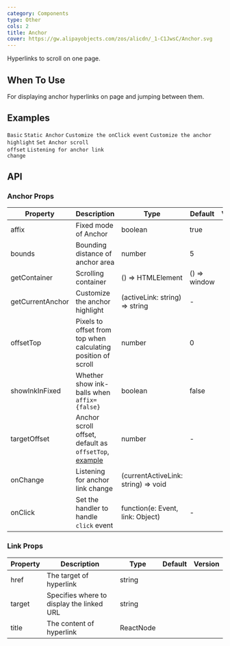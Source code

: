 ```yaml
---
category: Components
type: Other
cols: 2
title: Anchor
cover: https://gw.alipayobjects.com/zos/alicdn/_1-C1JwsC/Anchor.svg
---
```


Hyperlinks to scroll on one page.

## When To Use

For displaying anchor hyperlinks on page and jumping between them.

## Examples

<code src="./demo/basic.tsx">Basic</code>
<code src="./demo/static.tsx">Static Anchor</code>
<code src="./demo/onClick.tsx">Customize the onClick event</code>
<code src="./demo/customizeHighlight.tsx">Customize the anchor highlight</code>
<code src="./demo/targetOffset.tsx">Set Anchor scroll offset</code>
<code src="./demo/onChange.tsx">Listening for anchor link change</code>

## API

### Anchor Props

| Property         | Description                                                                                   | Type                                | Default      | Version |
| ---------------- | --------------------------------------------------------------------------------------------- | ----------------------------------- | ------------ | ------- |
| affix            | Fixed mode of Anchor                                                                          | boolean                             | true         |         |
| bounds           | Bounding distance of anchor area                                                              | number                              | 5            |         |
| getContainer     | Scrolling container                                                                           | () => HTMLElement                   | () => window |         |
| getCurrentAnchor | Customize the anchor highlight                                                                | (activeLink: string) => string      | -            |         |
| offsetTop        | Pixels to offset from top when calculating position of scroll                                 | number                              | 0            |         |
| showInkInFixed   | Whether show ink-balls when `affix={false}`                                                   | boolean                             | false        |         |
| targetOffset     | Anchor scroll offset, default as `offsetTop`, [example](#components-anchor-demo-targetOffset) | number                              | -            |         |
| onChange         | Listening for anchor link change                                                              | (currentActiveLink: string) => void |              |         |
| onClick          | Set the handler to handle `click` event                                                       | function(e: Event, link: Object)    | -            |         |

### Link Props

| Property | Description                               | Type      | Default | Version |
| -------- | ----------------------------------------- | --------- | ------- | ------- |
| href     | The target of hyperlink                   | string    |         |         |
| target   | Specifies where to display the linked URL | string    |         |         |
| title    | The content of hyperlink                  | ReactNode |         |         |
